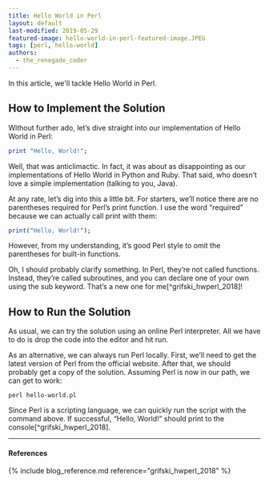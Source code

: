 ```yaml
---
title: Hello World in Perl
layout: default
last-modified: 2019-05-29
featured-image: hello-world-in-perl-featured-image.JPEG
tags: [perl, hello-world]
authors:
  - the_renegade_coder
---
```


In this article, we'll tackle Hello World in Perl.

## How to Implement the Solution

Without further ado, let’s dive straight into our implementation of Hello World in Perl:

```perl
print "Hello, World!";
```

Well, that was anticlimactic. In fact, it was about as disappointing as our implementations of Hello World in Python and Ruby. That said, who doesn’t love a simple implementation (talking to you, Java).

At any rate, let’s dig into this a little bit. For starters, we’ll notice there are no parentheses required for Perl’s print function. I use the word “required” because we can actually call print with them:

```perl
print("Hello, World!");
```

However, from my understanding, it’s good Perl style to omit the parentheses for built-in functions.

Oh, I should probably clarify something. In Perl, they’re not called functions. Instead, they’re called subroutines, and you can declare one of your own using the sub keyword. That’s a new one for me[^grifski_hwperl_2018]!

## How to Run the Solution

As usual, we can try the solution using an online Perl interpreter. All we have to do is drop the code into the editor and hit run.

As an alternative, we can always run Perl locally. First, we’ll need to get the latest version of Perl from the official website. After that, we should probably get a copy of the solution. Assuming Perl is now in our path, we can get to work:

```shell
perl hello-world.pl
```

Since Perl is a scripting language, we can quickly run the script with the command above. If successful, “Hello, World!” should print to the console[^grifski_hwperl_2018].

---

#### References

{% include blog_reference.md reference="grifski_hwperl_2018" %}
